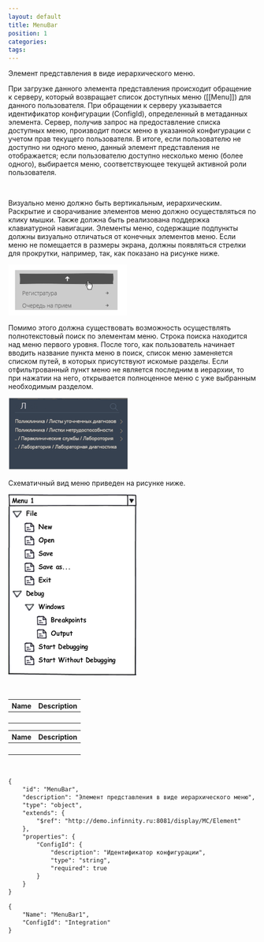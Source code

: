 ```yaml
---
layout: default
title: MenuBar
position: 1
categories: 
tags: 
---
```


Элемент представления в виде иерархического меню.

При загрузке данного элемента представления происходит обращение к серверу, который возвращает список доступных меню ([[Menu]]) для данного пользователя. При обращении к серверу указывается идентификатор конфигурации (ConfigId), определенный в метаданных элемента. Сервер, получив запрос на предоставление списка доступных меню, производит поиск меню в указанной конфигурации с учетом прав текущего пользователя. В итоге, если пользователю не доступно ни одного меню, данный элемент представления не отображается; если пользователю доступно несколько меню (более одного), выбирается меню, соответствующее текущей активной роли пользователя.

  

Визуально меню должно быть вертикальным, иерархическим. Раскрытие и сворачивание элементов меню должно осуществляться по клику мышки. Также должна быть реализована поддержка клавиатурной навигации. Элементы меню, содержащие подпункты должны визуально отличаться от конечных элементов меню. Если меню не помещается в размеры экрана, должны появляться стрелки для прокрутки, например, так, как показано на рисунке ниже.   

![](Menu_Ex_01.png)

  


Помимо этого должна существовать возможность осуществлять полнотекстовый поиск по элементам меню. Строка поиска находится над меню первого уровня. После того, как пользователь начинает вводить название пункта меню в поиск, список меню заменяется списком путей, в которых присутствуют искомые разделы. Если отфильтрованный пункт меню не является последним в иерархии, то при нажатии на него, открывается полноценное меню с уже выбранным необходимым разделом.

![](Menu_Ex_02.png)  


  


Схематичный вид меню приведен на рисунке ниже.   

![](Menu_Ex1.png)

 

|Name|Description|
|----|-----------|
| | |

|Name|Description|
|----|-----------|
| | |

   

```
{
	"id": "MenuBar",
	"description": "Элемент представления в виде иерархического меню",
	"type": "object",
	"extends": {
		"$ref": "http://demo.infinnity.ru:8081/display/MC/Element"
	},
	"properties": {
		"ConfigId": {
			"description": "Идентификатор конфигурации",
			"type": "string",
			"required": true
		}
	}
}
```

```
{
	"Name": "MenuBar1",
	"ConfigId": "Integration"
} 
```

  


 

